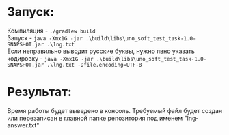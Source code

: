# Запуск:<br>
Компиляция - `./gradlew build`<br>
Запуск - `java -Xmx1G -jar .\build\libs\uno_soft_test_task-1.0-SNAPSHOT.jar .\lng.txt`<br>
Если неправильно выводит русские буквы, нужно явно указать кодировку - `java -Xmx1G -jar .\build\libs\uno_soft_test_task-1.0-SNAPSHOT.jar .\lng.txt -Dfile.encoding=UTF-8`<br>
# Результат:<br>
Время работы будет выведено в консоль. Требуемый файл будет создан или перезаписан в главной папке репозитория под именем "lng-answer.txt"
